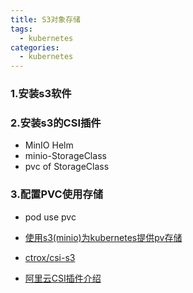 ```yaml
---
title: S3对象存储
tags:
  - kubernetes
categories:
  - kubernetes
---
```


### 1.安装s3软件


### 2.安装s3的CSI插件

- MinIO Helm
- minio-StorageClass
- pvc of StorageClass

### 3.配置PVC使用存储

- pod use pvc


- [使用s3(minio)为kubernetes提供pv存储](http://www.lishuai.fun/2021/12/31/k8s-pv-s3/#/%E8%A6%81%E6%B1%82)

- [ctrox/csi-s3](https://github.com/ctrox/csi-s3)

- [阿里云CSI插件介绍](https://developer.aliyun.com/article/745953)

